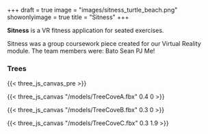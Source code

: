 +++
draft = true
image = "images/sitness_turtle_beach.png"
showonlyimage = true
title = "Sitness"
+++


**Sitness** is a VR fitness application for seated exercises.

<!--more-->

Sitness was a group coursework piece created for our Virtual Reality module. The team members were:
Bato
Sean
PJ
Me!

### Trees

{{< three_js_canvas_pre >}}

{{< three_js_canvas "/models/TreeCoveA.fbx" 0.4 0 >}}

{{< three_js_canvas "/models/TreeCoveB.fbx" 0.3 0 >}}

{{< three_js_canvas "/models/TreeCoveC.fbx" 0.3 1.9 >}}
